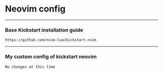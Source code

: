 # Neovim config

***
### Base Kickstart installation guide
    https://github.com/nvim-lua/kickstart.nvim

***
### My custom config of kickstart neovim
    No changes at this time
